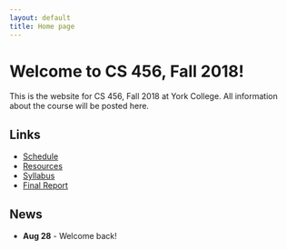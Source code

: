 ```yaml
---
layout: default
title: Home page
---
```


# Welcome to CS 456, Fall 2018!

This is the website for CS 456, Fall 2018 at York College.
All information about the course will be posted here.

## Links

* [Schedule](schedule/index.html)
* [Resources](resources.html)
* [Syllabus](syllabus.html)
* [Final Report](finalreport.html)

## News
* **Aug 28** - Welcome back!


<!--
* **Jan 18** - Welcome back!
* **Feb 15** - Exam 1 Part 1 Discussion
* **Feb 20 - Exam 1 Part 1 Due** email a .pdf to dbabcock@ycp.edu by 9:30am
* **Mar 13** - Exam 1 Part 2 Discussion
* **Mar 16 - Exam 1 Part 2 Due** email a .pdf to dbabcock@ycp.edu by 5:00pm
* **Mar 22 - NO CLASS, Weather cancellation**
* **May 1** - Exam 2 Discussion
* **May 4 - Exam 2 Due** email a .pdf to dbabcock@ycp.edu by 5:00pm
* **May 9 - Final Report Due by 11:59pm**
-->